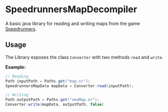 # SpeedrunnersMapDecompiler
A basic java library for reading and writing maps from the game [Speedrunners](https://store.steampowered.com/app/207140).

## Usage
The Library exposes the class `Converter` with two methods `read` and `write`.

**Example:**
```java
// Reading
Path inputPath = Paths.get("map.sr");
SpeedrunnersMapData mapData = Converter.read(inputPath);

// Writing
Path outputPath = Paths.get("newMap.sr");
Converter.write(mapData, outputPath, false)
```